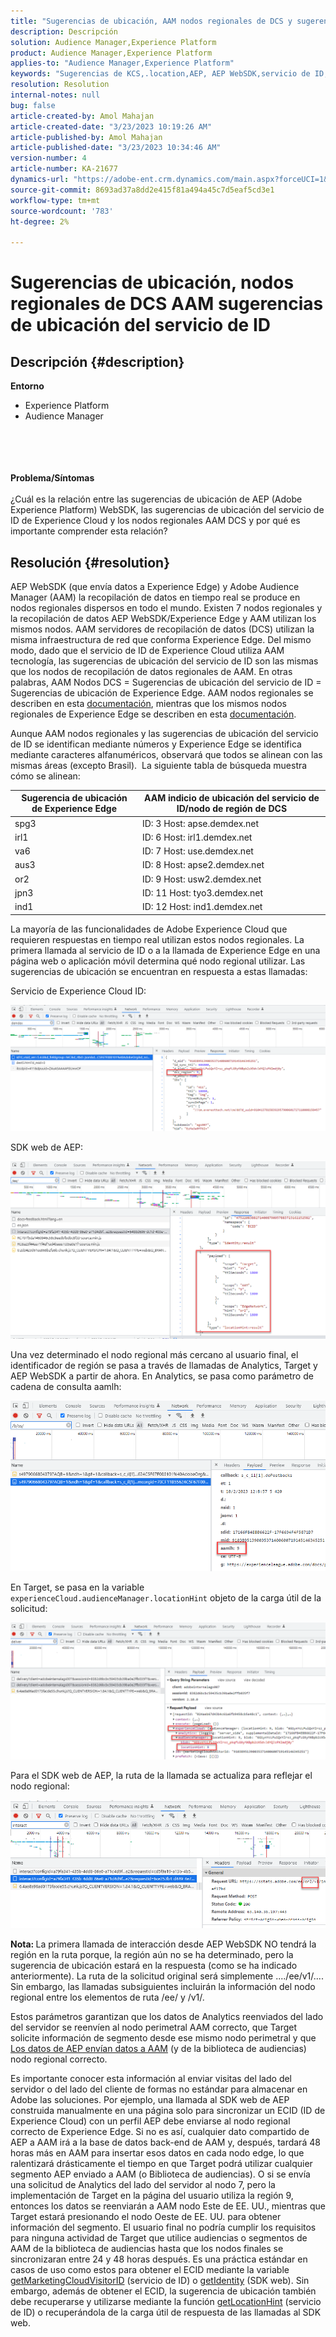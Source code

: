 ```yaml
---
title: "Sugerencias de ubicación, AAM nodos regionales de DCS y sugerencias de ubicación del servicio de ID"
description: Descripción
solution: Audience Manager,Experience Platform
product: Audience Manager,Experience Platform
applies-to: "Audience Manager,Experience Platform"
keywords: "Sugerencias de KCS,.location,AEP, AEP WebSDK,servicio de ID,AAM,DCS,Nodos regionales"
resolution: Resolution
internal-notes: null
bug: false
article-created-by: Amol Mahajan
article-created-date: "3/23/2023 10:19:26 AM"
article-published-by: Amol Mahajan
article-published-date: "3/23/2023 10:34:46 AM"
version-number: 4
article-number: KA-21677
dynamics-url: "https://adobe-ent.crm.dynamics.com/main.aspx?forceUCI=1&pagetype=entityrecord&etn=knowledgearticle&id=42b1582f-64c9-ed11-b597-6045bd006b25"
source-git-commit: 8693ad37a8dd2e415f81a494a45c7d5eaf5cd3e1
workflow-type: tm+mt
source-wordcount: '783'
ht-degree: 2%

---
```


# Sugerencias de ubicación, nodos regionales de DCS AAM sugerencias de ubicación del servicio de ID

## Descripción {#description}

<b>Entorno</b>
- Experience Platform
- Audience Manager

<br><br> <br><br><b>Problema/Síntomas</b><br><br>¿Cuál es la relación entre las sugerencias de ubicación de AEP (Adobe Experience Platform) WebSDK, las sugerencias de ubicación del servicio de ID de Experience Cloud y los nodos regionales AAM DCS y por qué es importante comprender esta relación?<br>

## Resolución {#resolution}


AEP WebSDK (que envía datos a Experience Edge) y Adobe Audience Manager (AAM) la recopilación de datos en tiempo real se produce en nodos regionales dispersos en todo el mundo. Existen 7 nodos regionales y la recopilación de datos AEP WebSDK/Experience Edge y AAM utilizan los mismos nodos. AAM servidores de recopilación de datos (DCS) utilizan la misma infraestructura de red que conforma Experience Edge. Del mismo modo, dado que el servicio de ID de Experience Cloud utiliza AAM tecnología, las sugerencias de ubicación del servicio de ID son las mismas que los nodos de recopilación de datos regionales de AAM. En otras palabras, AAM Nodos DCS = Sugerencias de ubicación del servicio de ID = Sugerencias de ubicación de Experience Edge. AAM nodos regionales se describen en esta [documentación](https://experienceleague.adobe.com/docs/audience-manager/user-guide/api-and-sdk-code/dcs/dcs-api-reference/dcs-regions.html?lang=en), mientras que los mismos nodos regionales de Experience Edge se describen en esta [documentación](https://experienceleague.adobe.com/docs/experience-platform/edge-network-server-api/location-hints.html?lang=en).

Aunque AAM nodos regionales y las sugerencias de ubicación del servicio de ID se identifican mediante números y Experience Edge se identifica mediante caracteres alfanuméricos, observará que todos se alinean con las mismas áreas (excepto Brasil).  La siguiente tabla de búsqueda muestra cómo se alinean:


| Sugerencia de ubicación de Experience Edge | AAM indicio de ubicación del servicio de ID/nodo de región de DCS |
| --- | --- |
| spg3 | ID: 3 Host: apse.demdex.net |
| irl1 | ID: 6 Host: irl1.demdex.net |
| va6 | ID: 7 Host: use.demdex.net |
| aus3 | ID: 8 Host: apse2.demdex.net |
| or2 | ID: 9 Host: usw2.demdex.net |
| jpn3 | ID: 11 Host: tyo3.demdex.net |
| ind1 | ID: 12 Host: ind1.demdex.net |


La mayoría de las funcionalidades de Adobe Experience Cloud que requieren respuestas en tiempo real utilizan estos nodos regionales. La primera llamada al servicio de ID o a la llamada de Experience Edge en una página web o aplicación móvil determina qué nodo regional utilizar. Las sugerencias de ubicación se encuentran en respuesta a estas llamadas:

Servicio de Experience Cloud ID:

![](assets/e80a1235-77bf-ed11-83ff-6045bd006239.png)



SDK web de AEP:

![](assets/8f50cbb3-75bf-ed11-83ff-6045bd006239.png)

Una vez determinado el nodo regional más cercano al usuario final, el identificador de región se pasa a través de llamadas de Analytics, Target y AEP WebSDK a partir de ahora. En Analytics, se pasa como parámetro de cadena de consulta aamlh:

![](assets/33af14ff-77bf-ed11-83ff-6045bd006239.png)

En Target, se pasa en la variable `experienceCloud.audienceManager.locationHint` objeto de la carga útil de la solicitud:

![](assets/dce94437-78bf-ed11-83ff-6045bd006239.png)

Para el SDK web de AEP, la ruta de la llamada se actualiza para reflejar el nodo regional:

![](assets/8245a050-79bf-ed11-83ff-6045bd006239.png)

<b>Nota: </b>La primera llamada de interacción desde AEP WebSDK NO tendrá la región en la ruta porque, la región aún no se ha determinado, pero la sugerencia de ubicación estará en la respuesta (como se ha indicado anteriormente). La ruta de la solicitud original será simplemente ..../ee/v1/.... Sin embargo, las llamadas subsiguientes incluirán la información del nodo regional entre los elementos de ruta /ee/ y /v1/.

Estos parámetros garantizan que los datos de Analytics reenviados del lado del servidor se reenvíen al nodo perimetral AAM correcto, que Target solicite información de segmento desde ese mismo nodo perimetral y que [Los datos de AEP envían datos a AAM](https://experienceleague.adobe.com/docs/audience-manager/user-guide/implementation-integration-guides/integration-experience-platform/aam-aep-audience-sharing.html?lang=en) (y de la biblioteca de audiencias) nodo regional correcto.

Es importante conocer esta información al enviar visitas del lado del servidor o del lado del cliente de formas no estándar para almacenar en Adobe las soluciones. Por ejemplo, una llamada al SDK web de AEP construida manualmente en una página solo para sincronizar un ECID (ID de Experience Cloud) con un perfil AEP debe enviarse al nodo regional correcto de Experience Edge. Si no es así, cualquier dato compartido de AEP a AAM irá a la base de datos back-end de AAM y, después, tardará 48 horas más en AAM para insertar esos datos en cada nodo edge, lo que ralentizará drásticamente el tiempo en que Target podrá utilizar cualquier segmento AEP enviado a AAM (o Biblioteca de audiencias). O si se envía una solicitud de Analytics del lado del servidor al nodo 7, pero la implementación de Target en la página del usuario utiliza la región 9, entonces los datos se reenviarán a AAM nodo Este de EE. UU., mientras que Target estará presionando el nodo Oeste de EE. UU. para obtener información del segmento. El usuario final no podría cumplir los requisitos para ninguna actividad de Target que utilice audiencias o segmentos de AAM de la biblioteca de audiencias hasta que los nodos finales se sincronizaran entre 24 y 48 horas después. Es una práctica estándar en casos de uso como estos para obtener el ECID mediante la variable [getMarketingCloudVisitorID](https://experienceleague.adobe.com/docs/id-service/using/id-service-api/methods/getmcvid.html?lang=en) (servicio de ID) o [getIdentity](https://experienceleague.adobe.com/docs/experience-platform/edge/extension/accessing-the-ecid.html?lang=en) (SDK web). Sin embargo, además de obtener el ECID, la sugerencia de ubicación también debe recuperarse y utilizarse mediante la función [getLocationHint](https://experienceleague.adobe.com/docs/id-service/using/id-service-api/methods/getlocationhint.html?lang=en) (servicio de ID) o recuperándola de la carga útil de respuesta de las llamadas al SDK web.








